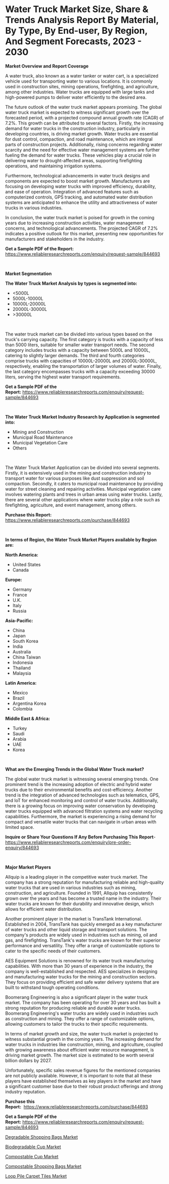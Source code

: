 <p><h1>Water Truck Market Size, Share & Trends Analysis Report By Material, By Type, By End-user, By Region, And Segment Forecasts, 2023 - 2030</h1></p><p><strong>Market Overview and Report Coverage</strong></p>
<p><p>A water truck, also known as a water tanker or water cart, is a specialized vehicle used for transporting water to various locations. It is commonly used in construction sites, mining operations, firefighting, and agriculture, among other industries. Water trucks are equipped with large tanks and high-powered pumps to deliver water efficiently to the desired area.</p><p>The future outlook of the water truck market appears promising. The global water truck market is expected to witness significant growth over the forecasted period, with a projected compound annual growth rate (CAGR) of 7.2%. This growth can be attributed to several factors. Firstly, the increasing demand for water trucks in the construction industry, particularly in developing countries, is driving market growth. Water trucks are essential for dust control, compaction, and road maintenance, which are integral parts of construction projects. Additionally, rising concerns regarding water scarcity and the need for effective water management systems are further fueling the demand for water trucks. These vehicles play a crucial role in delivering water to drought-affected areas, supporting firefighting operations, and maintaining irrigation systems.</p><p>Furthermore, technological advancements in water truck designs and components are expected to boost market growth. Manufacturers are focusing on developing water trucks with improved efficiency, durability, and ease of operation. Integration of advanced features such as computerized controls, GPS tracking, and automated water distribution systems are anticipated to enhance the utility and attractiveness of water trucks in various industries.</p><p>In conclusion, the water truck market is poised for growth in the coming years due to increasing construction activities, water management concerns, and technological advancements. The projected CAGR of 7.2% indicates a positive outlook for this market, presenting new opportunities for manufacturers and stakeholders in the industry.</p></p>
<p><strong>Get a Sample PDF of the Report:</strong> <a href="https://www.reliableresearchreports.com/enquiry/request-sample/844693">https://www.reliableresearchreports.com/enquiry/request-sample/844693</a></p>
<p>&nbsp;</p>
<p><strong>Market Segmentation</strong></p>
<p><strong>The Water Truck Market Analysis by types is segmented into:</strong></p>
<p><ul><li><5000L</li><li>5000L-10000L</li><li>10000L-20000L</li><li>20000L-30000L</li><li>>30000L</li></ul></p>
<p>&nbsp;</p>
<p><p>The water truck market can be divided into various types based on the truck's carrying capacity. The first category is trucks with a capacity of less than 5000 liters, suitable for smaller water transport needs. The second category includes trucks with a capacity between 5000L and 10000L, catering to slightly larger demands. The third and fourth categories comprise trucks with capacities of 10000L-20000L and 20000L-30000L, respectively, enabling the transportation of larger volumes of water. Finally, the last category encompasses trucks with a capacity exceeding 30000 liters, serving the highest water transport requirements.</p></p>
<p><strong>Get a Sample PDF of the Report:</strong>&nbsp;<a href="https://www.reliableresearchreports.com/enquiry/request-sample/844693">https://www.reliableresearchreports.com/enquiry/request-sample/844693</a></p>
<p>&nbsp;</p>
<p><strong>The Water Truck Market Industry Research by Application is segmented into:</strong></p>
<p><ul><li>Mining and Construction</li><li>Municipal Road Maintenance</li><li>Municipal Vegetation Care</li><li>Others</li></ul></p>
<p>&nbsp;</p>
<p><p>The Water Truck Market Application can be divided into several segments. Firstly, it is extensively used in the mining and construction industry to transport water for various purposes like dust suppression and soil compaction. Secondly, it caters to municipal road maintenance by providing water for street cleaning and repairing activities. Municipal vegetation care involves watering plants and trees in urban areas using water trucks. Lastly, there are several other applications where water trucks play a role such as firefighting, agriculture, and event management, among others.</p></p>
<p><strong>Purchase this Report:</strong>&nbsp; <a href="https://www.reliableresearchreports.com/purchase/844693">https://www.reliableresearchreports.com/purchase/844693</a></p>
<p>&nbsp;</p>
<p><strong>In terms of Region, the Water Truck Market Players available by Region are:</strong></p>
<p>
    <p> <strong> North America: </strong>
        <ul>
            <li>United States</li>
            <li>Canada</li>
        </ul>
        </p> 
    <p> <strong> Europe: </strong>
        <ul>
            <li>Germany</li>
            <li>France</li>
            <li>U.K.</li>
            <li>Italy</li>
            <li>Russia</li>
        </ul>
        </p> 
    <p> <strong> Asia-Pacific: </strong>
        <ul>
            <li>China</li>
            <li>Japan</li>
            <li>South Korea</li>
            <li>India</li>
            <li>Australia</li>
            <li>China Taiwan</li>
            <li>Indonesia</li>
            <li>Thailand</li>
            <li>Malaysia</li>
        </ul>
        </p> 
    <p> <strong> Latin America: </strong>
        <ul>
            <li>Mexico</li>
            <li>Brazil</li>
            <li>Argentina Korea</li>
            <li>Colombia</li>
        </ul>
        </p> 
    <p> <strong> Middle East & Africa: </strong>
        <ul>
            <li>Turkey</li>
            <li>Saudi</li>
            <li>Arabia</li>
            <li>UAE</li>
            <li>Korea</li>
        </ul>
    </p>
    </p>
<p>&nbsp;</p>
<p><strong>What are the Emerging Trends in the Global Water Truck market?</strong></p>
<p><p>The global water truck market is witnessing several emerging trends. One prominent trend is the increasing adoption of electric and hybrid water trucks due to their environmental benefits and cost-efficiency. Another trend is the integration of advanced technologies such as telematics, GPS, and IoT for enhanced monitoring and control of water trucks. Additionally, there is a growing focus on improving water conservation by developing water trucks equipped with advanced filtration systems and water recycling capabilities. Furthermore, the market is experiencing a rising demand for compact and versatile water trucks that can navigate in urban areas with limited space.</p></p>
<p><strong>Inquire or Share Your Questions If Any Before Purchasing This Report</strong>- <a href="https://www.reliableresearchreports.com/enquiry/pre-order-enquiry/844693">https://www.reliableresearchreports.com/enquiry/pre-order-enquiry/844693</a></p>
<p>&nbsp;</p>
<p><strong>Major Market Players</strong></p>
<p><p>Allquip is a leading player in the competitive water truck market. The company has a strong reputation for manufacturing reliable and high-quality water trucks that are used in various industries such as mining, construction, and agriculture. Founded in 1991, Allquip has consistently grown over the years and has become a trusted name in the industry. Their water trucks are known for their durability and innovative design, which allows for efficient water distribution.</p><p>Another prominent player in the market is TransTank International. Established in 2004, TransTank has quickly emerged as a key manufacturer of water trucks and other liquid storage and transport solutions. The company's products are widely used in industries such as mining, oil and gas, and firefighting. TransTank's water trucks are known for their superior performance and versatility. They offer a range of customizable options to cater to the specific needs of their customers.</p><p>AES Equipment Solutions is renowned for its water truck manufacturing capabilities. With more than 30 years of experience in the industry, the company is well-established and respected. AES specializes in designing and manufacturing water trucks for the mining and construction sectors. They focus on providing efficient and safe water delivery systems that are built to withstand tough operating conditions.</p><p>Boomerang Engineering is also a significant player in the water truck market. The company has been operating for over 30 years and has built a strong reputation for producing reliable and durable water trucks. Boomerang Engineering's water trucks are widely used in industries such as construction and mining. They offer a range of customizable options, allowing customers to tailor the trucks to their specific requirements.</p><p>In terms of market growth and size, the water truck market is projected to witness substantial growth in the coming years. The increasing demand for water trucks in industries like construction, mining, and agriculture, coupled with growing awareness about efficient water resource management, is driving market growth. The market size is estimated to be worth several billion dollars by 2027.</p><p>Unfortunately, specific sales revenue figures for the mentioned companies are not publicly available. However, it is important to note that all these players have established themselves as key players in the market and have a significant customer base due to their robust product offerings and strong industry reputation.</p></p>
<p><strong>Purchase this Report:</strong>&nbsp;&nbsp;<a href="https://www.reliableresearchreports.com/purchase/844693">https://www.reliableresearchreports.com/purchase/844693</a></p>
<p></p>
<p><strong>Get a Sample PDF of the Report:</strong>&nbsp;<a href="https://www.reliableresearchreports.com/enquiry/request-sample/844693">https://www.reliableresearchreports.com/enquiry/request-sample/844693</a></p>
<p><p><a href="https://medium.com/@peterm12562/degradable-shopping-bags-market-trends-forecast-and-competitive-analysis-to-2030-7dfc620e3d47">Degradable Shopping Bags Market</a></p><p><a href="https://medium.com/@scanw41036/biodegradable-cup-market-analysis-and-sze-forecasted-for-period-from-2023-to-2030-74fbc538d482">Biodegradable Cup Market</a></p><p><a href="https://medium.com/@kanew14036/compostable-cup-market-research-report-its-history-and-forecast-2023-to-2030-208c8b491217">Compostable Cup Market</a></p><p><a href="https://medium.com/@malcomw102036/compostable-shopping-bags-nbsp-market-focuses-on-market-share-size-and-projected-forecast-till-bea418cd0ac4">Compostable Shopping Bags Market</a></p><p><a href="https://medium.com/@emiliomartelli542/loop-pile-carpet-tiles-market-size-market-outlook-and-market-forecast-2023-to-2030-98e5cf5f1b09">Loop Pile Carpet Tiles Market</a></p></p>